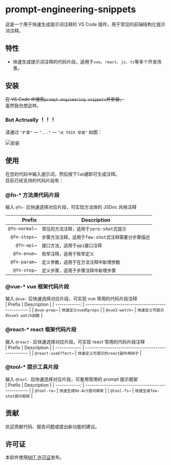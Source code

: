 # prompt-engineering-snippets

这是一个用于快速生成提示词注释的 VS Code 插件。用于常见的前端结构化提示词注释。

## 特性

- 快速生成提示词注释的代码片段，适用于`vue`、`react`、`js`、`ts`等多个开发场景。

## 安装

~~在 VS Code 中搜索`prompt-engineering-snippets`并安装。~~  
虽然我也想这样。

### But Actrually ！！！

请通过 `"扩展"` — `"..."` — `"从 VSIX 安装"` 如图：

![安装](docs/images/install.jpg)

## 使用

在您的代码中输入提示词，然后按下`Tab`键即可生成注释。  
目前已经支持的代码片段有：

### @fn-\* 方法类代码片段

输入 `@fn-` 后快速选择对应片段，可实现方法体的 JSDoc 风格注释

|        Prefix | Description                                        |
| ------------: | -------------------------------------------------- |
| `@fn-normal→` | `常见的方法注释，适用于zero-shot式提示`            |
|  `@fn-steps→` | `步骤方法注释，适用于few-shot式注释需要分步骤描述` |
|    `@fn-api→` | `接口方法，适用于api接口注释`                      |
|   `@fn-enum→` | `枚举注释，适用于枚举定义`                         |
|  `@fn-param→` | `定义参数，适用于在方法注释中新增参数`             |
|   `@fn-step→` | `定义步骤，适用于步骤注释中新增步骤`               |

### @vue-\* vue 框架代码片段

输入 `@vue-` 后快速选择对应片段，可实现 vue 常用的代码片段注释  
| Prefix | Description |
| ------------: | -------------------------------------------------- |
| `@vue-prop→` | `快速定义vue的props` |
| `@vue3-watch→` | `快速定义可提示的vue3 watch函数` |

### @react-\* react 框架代码片段

输入 `@react-` 后快速选择对应片段，可实现 react 常用的代码片段注释  
| Prefix | Description |
| ------------: | -------------------------------------------------- |
| `@react-useEffect→` | `快速定义可提示的react副作用钩子` |

### @tool-\* 提示工具片段

输入 `@tool-` 后快速选择对应片段，可套用常用的 prompt 提示框架  
| Prefix | Description |
| ------------: | -------------------------------------------------- |
| `@tool-ra→` | `快速生成Re-Act提问框架` |
| `@tool-fs→` | `快速生成few-shot提问框架` |

## 贡献

欢迎贡献代码、报告问题或提出新功能的建议。

## 许可证

本软件使用[MIT 许可证](LICENSE)发布。
